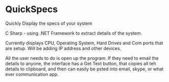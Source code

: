 # QuickSpecs
Quickly Display the specs of your system

C Sharp - using .NET Framework to extract details of the system. 

Currently displays CPU, Operating System, Hard Drives and Com ports that are setup.  Will be adding IP address and other devices.  

All the user needs to do is open up the program.  If they need to email the details to anyone, the interface has a Get Text button, 
that copies all teh details to clipboard, and then can easily be psted into email, skype, or what ever communication app.

